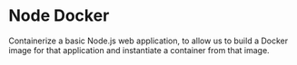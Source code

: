 # Node Docker

Containerize a basic Node.js web application, to allow us to build a Docker image for that application and instantiate a container from that image.
